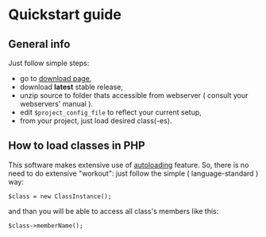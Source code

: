 # Quickstart guide

## General info
Just follow simple steps:
* go to [download page](https://github.com/awslabspl/diagnostics-php/releases),
* download **latest** stable release,
* unzip source to folder thats accessible from webserver ( consult your webservers' manual ).
* edit `$project_config_file` to reflect your current setup,
* from your project, just load desired class(-es).

## How to load classes in PHP
This software makes extensive use of [autoloading](https://www.php.net/manual/en/language.oop5.autoload.php) feature.
So, there is no need to do extensive "workout": just follow the simple ( language-standard ) way:

```phpt
$class = new ClassInstance();
```
and than you will be able to access all class's members like this:
```phpt
$class->memberName();
```